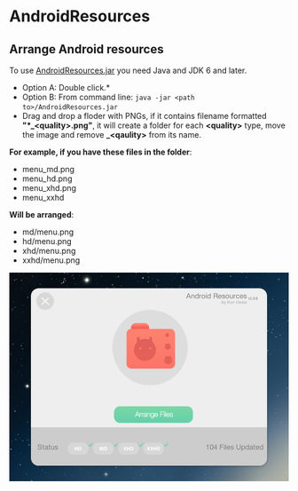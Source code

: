 # AndroidResources
## Arrange Android resources

To use [AndroidResources.jar](https://github.com/rondesta/and_res/raw/master/AndroidResources.jar) you need Java and JDK 6 and later.
* Option A: Double click.* 
* Option B: From command line: ```java -jar <path to>/AndroidResources.jar```
* Drag and drop a floder with PNGs, if it contains filename formatted **"\*\_\<quality\>.png"**, 
it will create a folder for each **\<quality\>** type, move the image and remove **\_\<qaulity\>** from its name.

**For example, if you have these files in the folder**:
* menu_md.png
* menu_hd.png
* menu_xhd.png
* menu_xxhd

**Will be arranged**:
* md/menu.png
* hd/menu.png
* xhd/menu.png
* xxhd/menu.png


![Screenshot](https://github.com/rondesta/and_res/blob/master/screenshot.jpeg)
